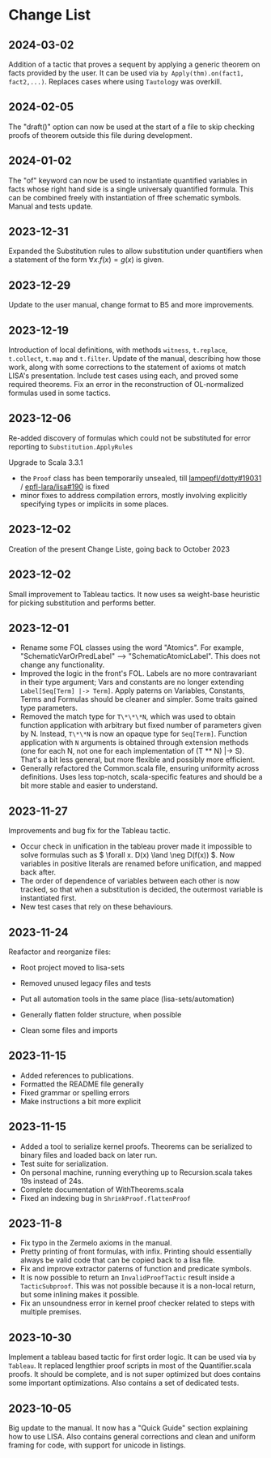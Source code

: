 # Change List

## 2024-03-02
Addition of a tactic that proves a sequent by applying a generic theorem on facts provided by the user. It can be used via `by Apply(thm).on(fact1, fact2,...)`. Replaces cases where using `Tautology` was overkill.

## 2024-02-05
The "draft()" option can now be used at the start of a file to skip checking proofs of theorem outside this file during development.


## 2024-01-02
The "of" keyword can now be used to instantiate quantified variables in facts whose right hand side is a single universaly quantified formula. This can be combined freely with instantiation of ffree schematic symbols. Manual and tests update.


## 2023-12-31
Expanded the Substitution rules to allow substitution under quantifiers when a statement of the form $\forall x. f(x) = g(x)$ is given.

## 2023-12-29
Update to the user manual, change format to B5 and more improvements.

## 2023-12-19
Introduction of local definitions, with methods `witness`, `t.replace`, `t.collect`, `t.map` and `t.filter`. Update of the manual, describing how those work, along with some corrections to the statement of axioms ot match LISA's presentation. Include test cases using each, and proved some required theorems. Fix an error in the reconstruction of OL-normalized formulas used in some tactics.

## 2023-12-06
Re-added discovery of formulas which could not be substituted for error reporting to `Substitution.ApplyRules`

Upgrade to Scala 3.3.1

- the `Proof` class has been temporarily unsealed, till [lampepfl/dotty#19031](https://github.com/lampepfl/dotty/issues/19031) / [epfl-lara/lisa#190](https://github.com/epfl-lara/lisa/issues/190) is fixed
- minor fixes to address compilation errors, mostly involving explicitly specifying types or implicits in some places.


## 2023-12-02
Creation of the present Change Liste, going back to October 2023

## 2023-12-02
Small improvement to Tableau tactics. It now uses sa weight-base heuristic for picking substitution and performs better.

## 2023-12-01
- Rename some FOL classes using the word "Atomics". For example, "SchematicVarOrPredLabel" --> "SchematicAtomicLabel". This does not change any functionality.
- Improved the logic in the front's FOL. Labels are no more contravariant in their type argument; Vars and constants are no longer extending `Label[Seq[Term] |-> Term]`. Apply paterns on Variables, Constants, Terms and Formulas should be cleaner and simpler. Some traits gained type parameters.
- Removed the match type for `T\*\*\*N`, which was used to obtain function application with arbitrary but fixed number of parameters given by N. Instead, `T\*\*N` is now an opaque type for `Seq[Term]`. Function application with `N` arguments is obtained through extension methods (one for each N, not one for each implementation of (T ** N) |-> S). That's a bit less general, but more flexible and possibly more efficient.
- Generally refactored the Common.scala file, ensuring uniformity across definitions. Uses less top-notch, scala-specific features and should be a bit more stable and easier to understand.

## 2023-11-27
Improvements and bug fix for the Tableau tactic.
- Occur check in unification in the tableau prover made it impossible to solve formulas such as $ \forall x. D(x) \land \neg D(f(x)) $.
Now variables in positive literals are renamed before unification, and mapped back after.
- The order of dependence of variables between each other is now tracked, so that when a substitution is decided, the outermost variable is instantiated first.
- New test cases that rely on these behaviours.

## 2023-11-24
Reafactor and reorganize files:
- Root project moved to lisa-sets
- Removed unused legacy files and tests
- Put all automation tools in the same place (lisa-sets/automation)
- Generally flatten folder structure, when possible

- Clean some files and imports
## 2023-11-15
- Added references to publications.
- Formatted the README file generally
- Fixed grammar or spelling errors
- Make instructions a bit more explicit

## 2023-11-15
- Added a tool to serialize kernel proofs. Theorems can be serialized to binary files and loaded back on later run.
- Test suite for serialization.
- On personal machine, running everything up to Recursion.scala takes 19s instead of 24s.
- Complete documentation of WithTheorems.scala
- Fixed an indexing bug in `ShrinkProof.flattenProof`

## 2023-11-8
- Fix typo in the Zermelo axioms in the manual.
- Pretty printing of front formulas, with infix. Printing should essentially always be valid code that can be copied back to a lisa file.
- Fix and improve extractor paterns of function and predicate symbols.
- It is now possible to return an `InvalidProofTactic` result inside a `TacticSubproof`. This was not possible because it is a non-local return, but some inlining makes it possible.
- Fix an unsoundness error in kernel proof checker related to steps with multiple premises.


## 2023-10-30
Implement a tableau based tactic for first order logic.
It can be used via `by Tableau`. It replaced lengthier proof scripts in most of the Quantifier.scala proofs.
It should be complete, and is not super optimized but does contains some important optimizations.
Also contains a set of dedicated tests.

## 2023-10-05
Big update to the manual. It now has a "Quick Guide" section explaining how to use LISA. Also contains general corrections and clean and uniform framing for code, with support for unicode in listings.


